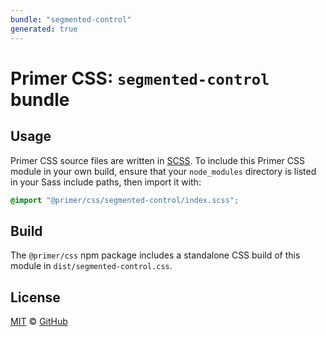 ```yaml
---
bundle: "segmented-control"
generated: true
---
```


# Primer CSS: `segmented-control` bundle

## Usage

Primer CSS source files are written in [SCSS]. To include this Primer CSS module in your own build, ensure that your `node_modules` directory is listed in your Sass include paths, then import it with:

```scss
@import "@primer/css/segmented-control/index.scss";
```

## Build

The `@primer/css` npm package includes a standalone CSS build of this module in `dist/segmented-control.css`.

## License

[MIT](https://github.com/primer/css/blob/main/LICENSE) &copy; [GitHub](https://github.com/)


[scss]: https://sass-lang.com/documentation/syntax#scss
